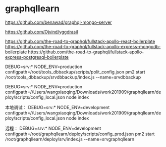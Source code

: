 # graphqllearn
https://github.com/benawad/graphql-mongo-server

https://github.com/Ojvind/yggdrasil

https://github.com/the-road-to-graphql/fullstack-apollo-react-boilerplate
https://github.com/the-road-to-graphql/fullstack-apollo-express-mongodb-boilerplate
https://github.com/the-road-to-graphql/fullstack-apollo-express-postgresql-boilerplate

DEBUG=srv:* NODE_ENV=production configpath=/root/tools_dbbackup/scripts/polit_config.json pm2 start /root/tools_dbbackup/srvdbbackup/index.js --name=srvdbbackup  



DEBUG=srv:* NODE_ENV=production configpath=//Users/wangxiaoqing/Downloads/work201909/graphqllearn/deploy/scripts/config_local.json node index

本地调试：
DEBUG=srv:* NODE_ENV=development configpath=//Users/wangxiaoqing/Downloads/work201909/graphqllearn/deploy/scripts/config_local.json node index

远程：
DEBUG=srv:* NODE_ENV=development configpath=/root/graphqllearn/deploy/scripts/config_prod.json pm2 start /root/graphqllearn/deploy/srv/index.js --name=srvgraphqllearn
